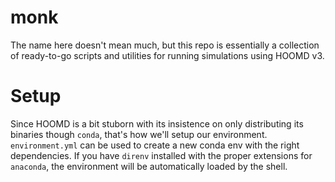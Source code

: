 # monk
The name here doesn't mean much, but this repo is essentially a collection of ready-to-go scripts and utilities for running simulations using HOOMD v3. 

# Setup
Since HOOMD is a bit stuborn with its insistence on only distributing its binaries though `conda`, that's how we'll setup our environment. `environment.yml` can be used to create a new conda env with the right dependencies. If you have `direnv` installed with the proper extensions for `anaconda`, the environment will be automatically loaded by the shell.